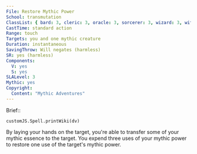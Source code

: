 ```yaml
---
File: Restore Mythic Power
School: transmutation
ClassList: { bard: 3, cleric: 3, oracle: 3, sorcerer: 3, wizard: 3, witch: 3, psychic: 3, medium: 2 }
CastTime: standard action
Range: touch
Targets: you and one mythic creature
Duration: instantaneous
SavingThrow: Will negates (harmless)
SR: yes (harmless)
Components:
  V: yes
  S: yes
SLALevel: 3
Mythic: yes
Copyright:
  Content: "Mythic Adventures"
---
```

Brief:: 

```dataviewjs
customJS.Spell.printWiki(dv)
```

By laying your hands on the target, you're able to transfer some of your mythic essence to the target. You expend three uses of your mythic power to restore one use of the target's mythic power.
